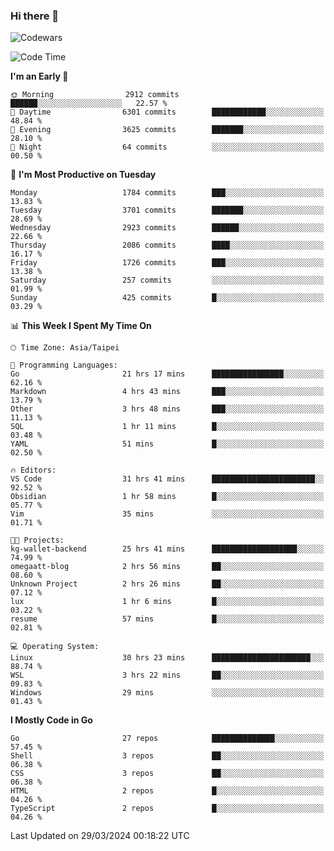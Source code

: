 ### Hi there 👋

![Codewars](https://www.codewars.com/users/omegaatt36/badges/small)

<!--START_SECTION:waka-->
![Code Time](http://img.shields.io/badge/Code%20Time-2%2C284%20hrs%2033%20mins-blue)

**I'm an Early 🐤** 

```text
🌞 Morning                2912 commits        ██████░░░░░░░░░░░░░░░░░░░   22.57 % 
🌆 Daytime                6301 commits        ████████████░░░░░░░░░░░░░   48.84 % 
🌃 Evening                3625 commits        ███████░░░░░░░░░░░░░░░░░░   28.10 % 
🌙 Night                  64 commits          ░░░░░░░░░░░░░░░░░░░░░░░░░   00.50 % 
```
📅 **I'm Most Productive on Tuesday** 

```text
Monday                   1784 commits        ███░░░░░░░░░░░░░░░░░░░░░░   13.83 % 
Tuesday                  3701 commits        ███████░░░░░░░░░░░░░░░░░░   28.69 % 
Wednesday                2923 commits        ██████░░░░░░░░░░░░░░░░░░░   22.66 % 
Thursday                 2086 commits        ████░░░░░░░░░░░░░░░░░░░░░   16.17 % 
Friday                   1726 commits        ███░░░░░░░░░░░░░░░░░░░░░░   13.38 % 
Saturday                 257 commits         ░░░░░░░░░░░░░░░░░░░░░░░░░   01.99 % 
Sunday                   425 commits         █░░░░░░░░░░░░░░░░░░░░░░░░   03.29 % 
```


📊 **This Week I Spent My Time On** 

```text
🕑︎ Time Zone: Asia/Taipei

💬 Programming Languages: 
Go                       21 hrs 17 mins      ████████████████░░░░░░░░░   62.16 % 
Markdown                 4 hrs 43 mins       ███░░░░░░░░░░░░░░░░░░░░░░   13.79 % 
Other                    3 hrs 48 mins       ███░░░░░░░░░░░░░░░░░░░░░░   11.13 % 
SQL                      1 hr 11 mins        █░░░░░░░░░░░░░░░░░░░░░░░░   03.48 % 
YAML                     51 mins             █░░░░░░░░░░░░░░░░░░░░░░░░   02.50 % 

🔥 Editors: 
VS Code                  31 hrs 41 mins      ███████████████████████░░   92.52 % 
Obsidian                 1 hr 58 mins        █░░░░░░░░░░░░░░░░░░░░░░░░   05.77 % 
Vim                      35 mins             ░░░░░░░░░░░░░░░░░░░░░░░░░   01.71 % 

🐱‍💻 Projects: 
kg-wallet-backend        25 hrs 41 mins      ███████████████████░░░░░░   74.99 % 
omegaatt-blog            2 hrs 56 mins       ██░░░░░░░░░░░░░░░░░░░░░░░   08.60 % 
Unknown Project          2 hrs 26 mins       ██░░░░░░░░░░░░░░░░░░░░░░░   07.12 % 
lux                      1 hr 6 mins         █░░░░░░░░░░░░░░░░░░░░░░░░   03.22 % 
resume                   57 mins             █░░░░░░░░░░░░░░░░░░░░░░░░   02.81 % 

💻 Operating System: 
Linux                    30 hrs 23 mins      ██████████████████████░░░   88.74 % 
WSL                      3 hrs 22 mins       ██░░░░░░░░░░░░░░░░░░░░░░░   09.83 % 
Windows                  29 mins             ░░░░░░░░░░░░░░░░░░░░░░░░░   01.43 % 
```

**I Mostly Code in Go** 

```text
Go                       27 repos            ██████████████░░░░░░░░░░░   57.45 % 
Shell                    3 repos             ██░░░░░░░░░░░░░░░░░░░░░░░   06.38 % 
CSS                      3 repos             ██░░░░░░░░░░░░░░░░░░░░░░░   06.38 % 
HTML                     2 repos             █░░░░░░░░░░░░░░░░░░░░░░░░   04.26 % 
TypeScript               2 repos             █░░░░░░░░░░░░░░░░░░░░░░░░   04.26 % 
```




 Last Updated on 29/03/2024 00:18:22 UTC
<!--END_SECTION:waka-->

<!--
**omegaatt36/omegaatt36** is a ✨ _special_ ✨ repository because its `README.md` (this file) appears on your GitHub profile.

Here are some ideas to get you started:

- 🔭 I’m currently working on ...
- 🌱 I’m currently learning ...
- 👯 I’m looking to collaborate on ...
- 🤔 I’m looking for help with ...
- 💬 Ask me about ...
- 📫 How to reach me: ...
- 😄 Pronouns: ...
- ⚡ Fun fact: ...
-->
